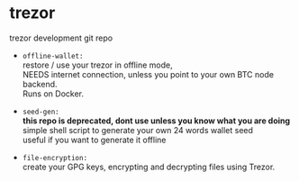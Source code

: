 # trezor
trezor development git repo <br>

* `offline-wallet:` <br>
restore / use your trezor in offline mode, <br>
NEEDS internet connection, unless you point to your own BTC node backend. <br>
Runs on Docker. <br>

* `seed-gen:` <br>
**this repo is deprecated, dont use unless you know what you are doing** <br>
simple shell script to generate your own 24 words wallet seed <br>
useful if you want to generate it offline <br>

* `file-encryption:` <br>
create your GPG keys, encrypting and decrypting files using Trezor. <br>